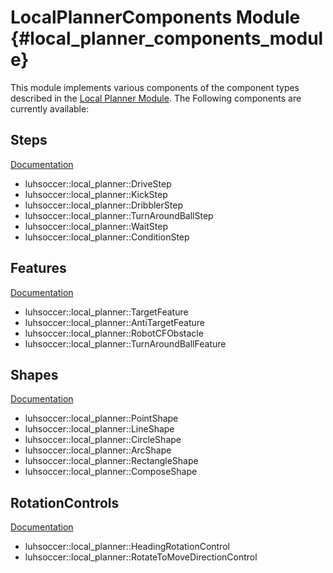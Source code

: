 # LocalPlannerComponents Module {#local_planner_components_module}
This module implements various components of the component types described in the [Local Planner Module](../local_planner/README.md). The Following components are currently available:

## Steps
[Documentation](../local_planner/doc/components/steps.md)

* luhsoccer::local_planner::DriveStep
* luhsoccer::local_planner::KickStep
* luhsoccer::local_planner::DribblerStep
* luhsoccer::local_planner::TurnAroundBallStep
* luhsoccer::local_planner::WaitStep
* luhsoccer::local_planner::ConditionStep

## Features
[Documentation](../local_planner/doc/components/features.md)

* luhsoccer::local_planner::TargetFeature
* luhsoccer::local_planner::AntiTargetFeature
* luhsoccer::local_planner::RobotCFObstacle
* luhsoccer::local_planner::TurnAroundBallFeature

## Shapes
[Documentation](../local_planner/doc/components/shapes.md)

* luhsoccer::local_planner::PointShape
* luhsoccer::local_planner::LineShape
* luhsoccer::local_planner::CircleShape
* luhsoccer::local_planner::ArcShape
* luhsoccer::local_planner::RectangleShape
* luhsoccer::local_planner::ComposeShape

## RotationControls
[Documentation](../local_planner/doc/components/rotation_control.md)

* luhsoccer::local_planner::HeadingRotationControl
* luhsoccer::local_planner::RotateToMoveDirectionControl


